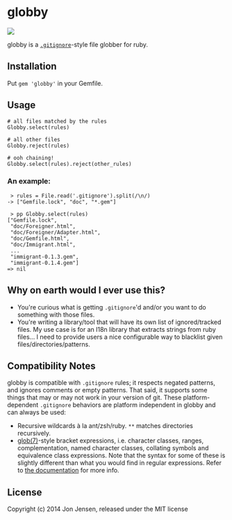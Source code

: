 # globby

[<img src="https://travis-ci.org/jenseng/globby.svg" />](http://travis-ci.org/jenseng/globby)

globby is a [`.gitignore`](http://www.kernel.org/pub/software/scm/git/docs/gitignore.html)-style
file globber for ruby.

## Installation

Put `gem 'globby'` in your Gemfile.

## Usage

    # all files matched by the rules
    Globby.select(rules)

    # all other files
    Globby.reject(rules)

    # ooh chaining!
    Globby.select(rules).reject(other_rules)

### An example:

     > rules = File.read('.gitignore').split(/\n/)
    -> ["Gemfile.lock", "doc", "*.gem"]

     > pp Globby.select(rules)
    ["Gemfile.lock",
     "doc/Foreigner.html",
     "doc/Foreigner/Adapter.html",
     "doc/Gemfile.html",
     "doc/Immigrant.html",
     ...
     "immigrant-0.1.3.gem",
     "immigrant-0.1.4.gem"]
    => nil

## Why on earth would I ever use this?

* You're curious what is getting `.gitignore`'d and/or you want to do something
  with those files.
* You're writing a library/tool that will have its own list of ignored/tracked
  files. My use case is for an I18n library that extracts strings from ruby
  files... I need to provide users a nice configurable way to blacklist given
  files/directories/patterns.

## Compatibility Notes

globby is compatible with `.gitignore` rules; it respects negated patterns, and
ignores comments or empty patterns. That said, it supports some things that may
or may not work in your version of git. These platform-dependent `.gitignore`
behaviors are platform independent in globby and can always be used:

 * Recursive wildcards à la ant/zsh/ruby. `**` matches directories recursively.
 * [glob(7)](https://www.kernel.org/doc/man-pages/online/pages/man7/glob.7.html)-style
   bracket expressions, i.e. character classes, ranges, complementation, named
   character classes, collating symbols and equivalence class expressions. Note
   that the syntax for some of these is slightly different than what you would
   find in regular expressions. Refer to [the documentation](https://www.kernel.org/doc/man-pages/online/pages/man7/glob.7.html)
   for more info.

## License

Copyright (c) 2014 Jon Jensen, released under the MIT license
